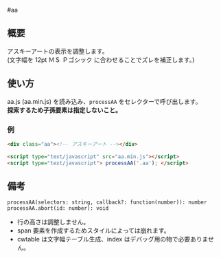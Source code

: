 #aa

## 概要
アスキーアートの表示を調整します。  
(文字幅を 12pt ＭＳ Ｐゴシック に合わせることでズレを補正します。)

## 使い方
aa.js (aa.min.js) を読み込み、`processAA` をセレクターで呼び出します。  
**探索するため子孫要素は指定しないこと。**

### 例
```html
<div class="aa"><!-- アスキーアート --></div>

<script type="text/javascript" src="aa.min.js"></script>
<script type="text/javascript"> processAA('.aa'); </script>
```

## 備考
```
processAA(selectors: string, callback?: function(number)): number
processAA.abort(id: number): void
```

- 行の高さは調整しません。 
- span 要素を作成するためスタイルによっては崩れます。
- cwtable は文字幅テーブル生成、index はデバッグ用の物で必要ありません。
